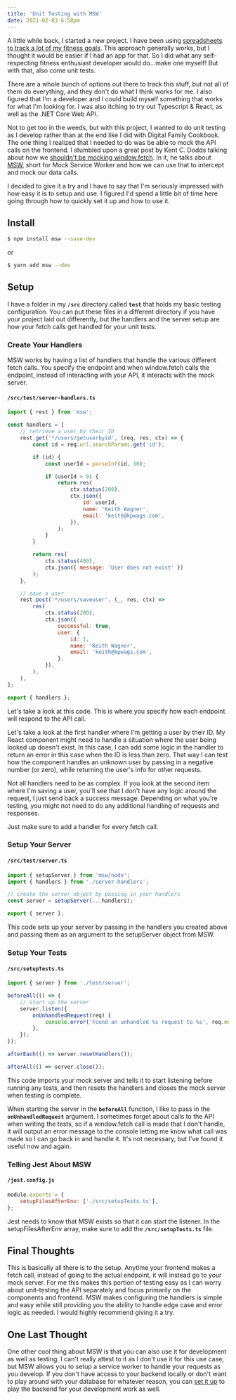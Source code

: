 ```yaml
---
title: 'Unit Testing with MSW'
date: 2021-02-03 6:58pm
---
```


A little while back, I started a new project. I have been using [spreadsheets to track a lot of my fitness goals](https://kpwags.com/2020/01/21/tracking-my-fitness-journey.html). This approach generally works, but I thought it would be easier if I had an app for that. So I did what any self-respecting fitness enthusiast developer would do...make one myself! But with that, also come unit tests.

There are a whole bunch of options out there to track this stuff, but not all of them do everything, and they don't do what I think works for me. I also figured that I'm a developer and I could build myself something that works for what I'm looking for. I was also itching to try out Typescript & React, as well as the .NET Core Web API.

Not to get too in the weeds, but with this project, I wanted to do unit testing as I develop rather than at the end like I did with Digital Family Cookbook. The one thing I realized that I needed to do was be able to mock the API calls on the frontend. I stumbled upon a great post by Kent C. Dodds talking about how we [shouldn't be mocking window.fetch](https://kentcdodds.com/blog/stop-mocking-fetch). In it, he talks about [MSW](https://github.com/mswjs/msw), short for Mock Service Worker and how we can use that to intercept and mock our data calls.

I decided to give it a try and I have to say that I'm seriously impressed with how easy it is to setup and use. I figured I'd spend a little bit of time here going through how to quickly set it up and how to use it.

## Install

```bash
$ npm install msw --save-dev
```

or

```bash
$ yarn add msw --dev
```

## Setup

I have a folder in my **`/src`** directory called **`test`** that holds my basic testing configuration. You can put these files in a different directory if you have your project laid out differently, but the handlers and the server setup are how your fetch calls get handled for your unit tests.

### Create Your Handlers

MSW works by having a list of handlers that handle the various different fetch calls. You specify the endpoint and when window.fetch calls the endpoint, instead of interacting with your API, it interacts with the mock server.

#### `/src/test/server-handlers.ts`

```js
import { rest } from 'msw';

const handlers = [
    // retrieve a user by their ID
    rest.get('*/users/getuserbyid', (req, res, ctx) => {
        const id = req.url.searchParams.get('id');

        if (id) {
            const userId = parseInt(id, 10);

            if (userId > 0) {
                return res(
                    ctx.status(200),
                    ctx.json({
                        id: userId,
                        name: 'Keith Wagner',
                        email: 'keith@kpwags.com',
                    }),
                );
            }
        }

        return res(
            ctx.status(400),
            ctx.json({ message: 'User does not exist' })
        );
    },

    // save a user
    rest.post('*/users/saveuser', (_, res, ctx) =>
        res(
            ctx.status(200),
            ctx.json({
                successful: true,
                user: {
                    id: 1,
                    name: 'Keith Wagner',
                    email: 'keith@kpwags.com',
                },
            }),
        ),
    ),
];

export { handlers };
```

Let's take a look at this code. This is where you specify how each endpoint will respond to the API call.

Let's take a look at the first handler where I'm getting a user by their ID. My React component might need to handle a situation where the user being looked up doesn't exist. In this case, I can add some logic in the handler to return an error in this case when the ID is less than zero. That way I can test how the component handles an unknown user by passing in a negative number (or zero), while returning the user's info for other requests.

Not all handlers need to be as complex. If you look at the second item where I'm saving a user, you'll see that I don't have any logic around the request, I just send back a success message. Depending on what you're testing, you might not need to do any additional handling of requests and responses.

Just make sure to add a handler for every fetch call.

### Setup Your Server

#### `/src/test/server.ts`

```js
import { setupServer } from 'msw/node';
import { handlers } from './server-handlers';

// create the server object by passing in your handlers
const server = setupServer(...handlers);

export { server };
```

This code sets up your server by passing in the handlers you created above and passing them as an argument to the setupServer object from MSW.

### Setup Your Tests

#### `/src/setupTests.ts`

```js
import { server } from './test/server';

beforeAll(() => {
    // start up the server
    server.listen({
        onUnhandledRequest(req) {
            console.error('Found an unhandled %s request to %s', req.method, req.url.href);
        },
    });
});

afterEach(() => server.resetHandlers());

afterAll(() => server.close());
```

This code imports your mock server and tells it to start listening before running any tests, and then resets the handlers and closes the mock server when testing is complete.

When starting the server in the **`beforeAll`** function, I like to pass in the **`onUnhandledRequest`** argument. I sometimes forget about calls to the API when writing the tests, so if a window.fetch call is made that I don't handle, it will output an error message to the console letting me know what call was made so I can go back in and handle it. It's not necessary, but I've found it useful now and again.

### Telling Jest About MSW

#### `/jest.config.js`

```js
module.exports = {
    setupFilesAfterEnv: ['./src/setupTests.ts'],
};
```

Jest needs to know that MSW exists so that it can start the listener. In the setupFilesAfterEnv array, make sure to add the **`/src/setupTests.ts`** file.

## Final Thoughts

This is basically all there is to the setup. Anytime your frontend makes a fetch call, instead of going to the actual endpoint, it will instead go to your mock server. For me this makes this portion of testing easy as I can worry about unit-testing the API separately and focus primarily on the components and frontend. MSW makes configuring the handlers is simple and easy while still providing you the ability to handle edge case and error logic as needed. I would highly recommend giving it a try.

## One Last Thought

One other cool thing about MSW is that you can also use it for development as well as testing. I can't really attest to it as I don't use it for this use case, but MSW allows you to setup a service worker to handle your requests as you develop. If you don't have access to your backend locally or don't want to play around with your database for whatever reason, you can [set it up](https://mswjs.io/docs/getting-started/integrate/browser) to play the backend for your development work as well.
